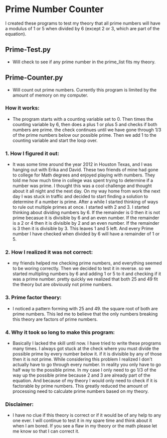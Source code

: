 # Prime Number Counter

I created these programs to test my theory that all prime numbers will have a modulus of 1 or 5 when divided by 6 (except 2 or 3, which are part of the equation). 

## Prime-Test.py 
  - Will check to see if any prime number in the prime_list fits my theory. 

## Prime-Counter.py 
  - Will count out prime numbers. Currently this program is limited by the amount of memory on my computer. 

### How it works:
  - The program starts with a counting variable set to 0. Then times the counting variable by 6, then does a plus 1 or plus 5 and checks if both numbers are prime. the check continues until we have gone through 1/3 of the prime numbers below our possible prime. Then we add 1 to the counting variable and start the loop over. 

### 1. How I figured it out:
  - It was some time around the year 2012 in Houston Texas, and I was hanging out with Erika and David. These two friends of mine had gone to college for Math degrees and enjoyed playing with numbers. They told me how much time in college was spent trying to determine if a number was prime. I thought this was a cool challenge and thought about it all night and the next day. On my way home from work the next day I was stuck in traffic and decided to start finding a solution to determine if a number is prime. After a while I started thinking of ways to rule out multiple primes at once. I started with 2 and 3. I started thinking about dividing numbers by 6. If the remainder is 0 then it is not prime becasue it is divisible by 6 and an even number. If the remainder is a 2 or 4 then it is divisible by 2 and an even number. If the remainder is 3 then it is divisible by 3. This leaves 1 and 5 left. And every Prime number I have checked when divided by 6 will have a remainder of 1 or 5. 
### 2. How I realized it was not correct:
  - my friends helped me checking prime numbers, and everything seemed to be woring correctly. Then we decided to test it in reverse. so we started multipling numbers by 6 and adding 1 or 5 to it and checking if it was a prime number. pretty quickly we realized that both 25 and 49 fit the theory but are obviously not prime numbers. 
### 3. Prime factor theory:
  - I noticed a pattern forming with 25 and 49. the square root of both are prime numbers. This led me to believe that the only numbers breaking this theory are factors of prime numbers. 
### 4. Why it took so long to make this program:
  - Basically I lacked the skill until now. I have tried to write these programs many times. I always got stuck at the check where you must divide the possible prime by every number below it. if it is divisible by any of those then it is not prime. While considering this problem I realized I don't actually have to go through every number. In reality you only have to go half way to the possible prime. In my case I only need to go 1/3 of the way up the possible prime because 2 and 3 are already part of the equation. And because of my theory I would only need to check if it is factorable by prime numbers. This greatly reduced the amount of processing need to calculate prime numbers based on my theory. 
### Disclaimer: 
  - I have no clue if this theory is correct or if it would be of any help to any one ever. I will continue to test it in my spare time and think about it when I am bored. If you see a flaw in my theory or the math please let me know so that I can correct it. 

